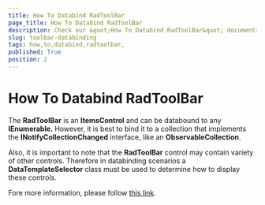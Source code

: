 ```yaml
---
title: How To Databind RadToolBar 
page_title: How To Databind RadToolBar 
description: Check our &quot;How To Databind RadToolBar&quot; documentation article for the RadToolBar {{ site.framework_name }} control.
slug: toolbar-databinding
tags: how,to,databind,radtoolbar,
published: True
position: 2
---
```


# How To Databind RadToolBar 

The __RadToolBar__ is an __ItemsControl__ and can be databound to any __IEnumerable.__ However, it is best to bind it to a collection that implements the __INotifyCollectionChanged__ interface, like an __ObservableCollection__. 

Also, it is important to note that the __RadToolBar__ control may contain variety of other controls. Therefore in databinding scenarios a __DataTemplateSelector__ class must be used to determine how to display these controls.

Fore more information, please follow [this link](http://blogs.telerik.com/silverlightteam/posts/10-09-28/how-to-databind-telerik-s-toolbar.aspx).